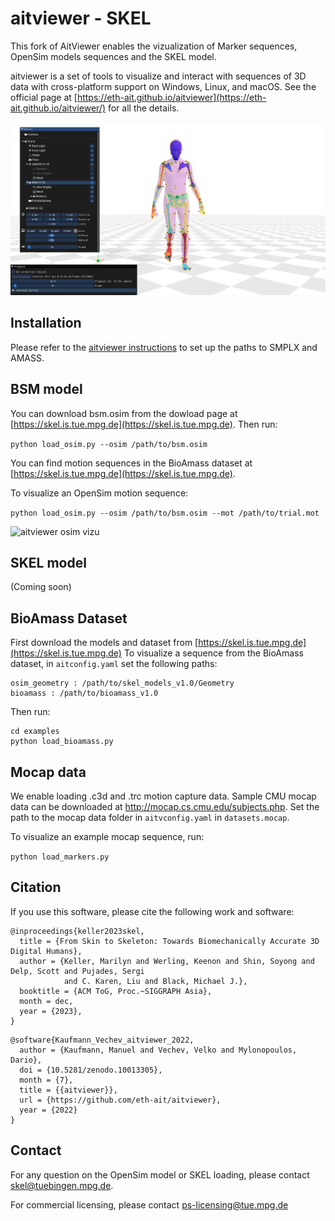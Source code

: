 # aitviewer - SKEL

This fork of AitViewer enables the vizualization of Marker sequences, OpenSim models sequences and the SKEL model.

aitviewer is a set of tools to visualize and interact with sequences of 3D data with cross-platform support on Windows, Linux, and macOS. See the official page at [https://eth-ait.github.io/aitviewer](https://eth-ait.github.io/aitviewer/) for all the details.

![aitviewer osim vizu](assets/bioamass_screenshot.png)

## Installation

Please refer to the [aitviewer instructions](https://eth-ait.github.io/aitviewer/frontend.html#configure-the-viewer) to set up the paths to SMPLX and AMASS. 

## BSM model

You can download bsm.osim from the dowload page at [https://skel.is.tue.mpg.de](https://skel.is.tue.mpg.de). Then run:

```python load_osim.py --osim /path/to/bsm.osim```

You can find motion sequences in the BioAmass dataset at [https://skel.is.tue.mpg.de](https://skel.is.tue.mpg.de).

To visualize an OpenSim motion sequence:

```python load_osim.py --osim /path/to/bsm.osim --mot /path/to/trial.mot```

![aitviewer osim vizu](assets/osim_apose.png)

## SKEL model

(Coming soon)

## BioAmass Dataset

First download the models and dataset from [https://skel.is.tue.mpg.de](https://skel.is.tue.mpg.de) 
To visualize a sequence from the BioAmass dataset, in `aitconfig.yaml` set the following paths:

```
osim_geometry : /path/to/skel_models_v1.0/Geometry
bioamass : /path/to/bioamass_v1.0
```

Then run:

```
cd examples
python load_bioamass.py
```

## Mocap data
    
We enable loading .c3d and .trc motion capture data. Sample CMU mocap data can be downloaded at http://mocap.cs.cmu.edu/subjects.php.  Set the path to the mocap data folder in `aitvconfig.yaml` in `datasets.mocap`.

To visualize an example mocap sequence, run:

```python load_markers.py```

 


## Citation
If you use this software, please cite the following work and software:

```
@inproceedings{keller2023skel,
  title = {From Skin to Skeleton: Towards Biomechanically Accurate 3D Digital Humans},
  author = {Keller, Marilyn and Werling, Keenon and Shin, Soyong and Delp, Scott and Pujades, Sergi 
            and C. Karen, Liu and Black, Michael J.},
  booktitle = {ACM ToG, Proc.~SIGGRAPH Asia},
  month = dec,
  year = {2023},
}
```

```
@software{Kaufmann_Vechev_aitviewer_2022,
  author = {Kaufmann, Manuel and Vechev, Velko and Mylonopoulos, Dario},
  doi = {10.5281/zenodo.10013305},
  month = {7},
  title = {{aitviewer}},
  url = {https://github.com/eth-ait/aitviewer},
  year = {2022}
}
```

## Contact 

For any question on the OpenSim model or SKEL loading, please contact skel@tuebingen.mpg.de.

For commercial licensing, please contact ps-licensing@tue.mpg.de